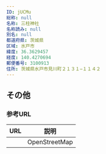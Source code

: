```yaml
---
ID: jUCMu
総称: null
名称: 三柱神社
名称読み: null
別名: null
都道府県: 茨城県
区域: 水戸市
緯度: 36.3629457
経度: 140.4270694
郵便番号: 3100913
住所: 茨城県水戸市見川町２１３１−１１４２
---
```


## その他

### 参考URL

| URL | 説明          |
| --- | ------------- |
|     | OpenStreetMap |

